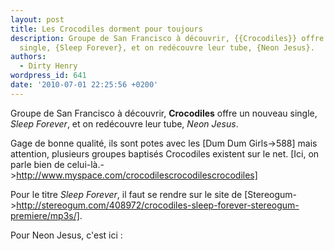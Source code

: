 ```yaml
---
layout: post
title: Les Crocodiles dorment pour toujours
description: Groupe de San Francisco à découvrir, {{Crocodiles}} offre un nouveau
  single, {Sleep Forever}, et on redécouvre leur tube, {Neon Jesus}.
authors:
  - Dirty Henry
wordpress_id: 641
date: '2010-07-01 22:25:56 +0200'
---
```

Groupe de San Francisco à découvrir, __Crocodiles__ offre un nouveau single, *Sleep Forever*, et on redécouvre leur tube, *Neon Jesus*.

Gage de bonne qualité, ils sont potes avec les [Dum Dum Girls->588] mais attention, plusieurs groupes baptisés Crocodiles existent sur le net. [Ici, on parle bien de celui-là.->http://www.myspace.com/crocodilescrocodilescrocodiles]

Pour le titre *Sleep Forever*, il faut se rendre sur le site de [Stereogum->http://stereogum.com/408972/crocodiles-sleep-forever-stereogum-premiere/mp3s/].

Pour Neon Jesus, c'est ici :

<object width="480" height="385"><param name="movie" value="http://www.youtube.com/v/rfsKEdsmU7Y&hl=fr_FR&fs=1"></param><param name="allowFullScreen" value="true"></param><param name="allowscriptaccess" value="always"></param><embed src="http://www.youtube.com/v/rfsKEdsmU7Y&hl=fr_FR&fs=1" type="application/x-shockwave-flash" allowscriptaccess="always" allowfullscreen="true" width="480" height="385"></embed></object>
